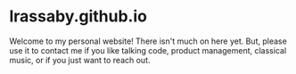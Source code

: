 lrassaby.github.io
==================

Welcome to my personal website! There isn't much on here yet. But, please use
it to contact me if you like talking code, product management, classical
music, or if you just want to reach out. 
